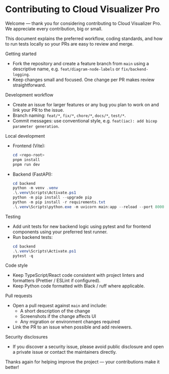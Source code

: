 # Contributing to Cloud Visualizer Pro

Welcome — thank you for considering contributing to Cloud Visualizer Pro. We appreciate every contribution, big or small.

This document explains the preferred workflow, coding standards, and how to run tests locally so your PRs are easy to review and merge.

Getting started
- Fork the repository and create a feature branch from `main` using a descriptive name, e.g. `feat/diagram-node-labels` or `fix/backend-logging`.
- Keep changes small and focused. One change per PR makes review straightforward.

Development workflow
- Create an issue for larger features or any bug you plan to work on and link your PR to the issue.
- Branch naming: `feat/*`, `fix/*`, `chore/*`, `docs/*`, `test/*`.
- Commit messages: use conventional style, e.g. `feat(iac): add bicep parameter generation`.

Local development
- Frontend (Vite):
  ```powershell
  cd <repo-root>
  pnpm install
  pnpm run dev
  ```

- Backend (FastAPI):
  ```powershell
  cd backend
  python -m venv .venv
  .\.venv\Scripts\Activate.ps1
  python -m pip install --upgrade pip
  python -m pip install -r requirements.txt
  .\.venv\Scripts\python.exe -m uvicorn main:app --reload --port 8000
  ```

Testing
- Add unit tests for new backend logic using pytest and for frontend components using your preferred test runner.
- Run backend tests:
  ```powershell
  cd backend
  .\.venv\Scripts\Activate.ps1
  pytest -q
  ```

Code style
- Keep TypeScript/React code consistent with project linters and formatters (Prettier / ESLint if configured).
- Keep Python code formatted with Black / ruff where applicable.

Pull requests
- Open a pull request against `main` and include:
  - A short description of the change
  - Screenshots if the change affects UI
  - Any migration or environment changes required
- Link the PR to an issue when possible and add reviewers.

Security disclosures
- If you discover a security issue, please avoid public disclosure and open a private issue or contact the maintainers directly.

Thanks again for helping improve the project — your contributions make it better!
